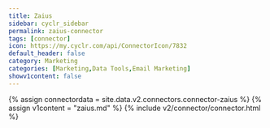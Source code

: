 ```yaml
---
title: Zaius
sidebar: cyclr_sidebar
permalink: zaius-connector
tags: [connector]
icon: https://my.cyclr.com/api/ConnectorIcon/7832
default_header: false
category: Marketing
categories: [Marketing,Data Tools,Email Marketing]
showv1content: false
---
```

{% assign connectordata = site.data.v2.connectors.connector-zaius %}
{% assign v1content = "zaius.md" %}
{% include v2/connector/connector.html %}	